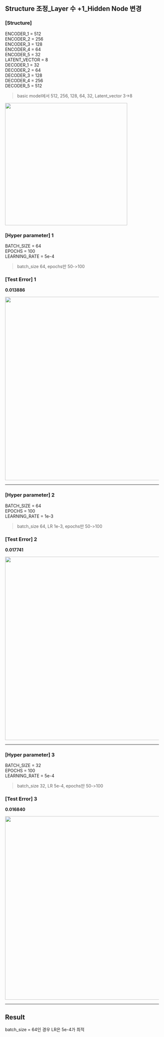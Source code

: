 ## Structure 조정_Layer 수 +1_Hidden Node 변경

### [Structure]
ENCODER_1 = 512 </br>
ENCODER_2 = 256 </br>
ENCODER_3 = 128 </br>
ENCODER_4 = 64 </br>
ENCODER_5 = 32 </br>
LATENT_VECTOR = 8 </br>
DECODER_1 = 32 </br>
DECODER_2 = 64 </br>
DECODER_3 = 128 </br>
DECODER_4 = 256 </br>
DECODER_5 = 512 </br>

> basic model에서 512, 256, 128, 64, 32, Latent_vector 3->8 </br>

<img src="https://github.com/park-sangeun/Advanced-ANN/assets/90459890/3d9f1911-9701-4b28-9e5a-9379e67e68bd" width = "400">

### [Hyper parameter] 1
BATCH_SIZE = 64 </br>
EPOCHS = 100 </br>
LEARNING_RATE = 5e-4 </br>

> batch_size 64, epochs만 50->100 </br>
  
### [Test Error] 1
<b> 0.013886 </b>

<img src = "https://github.com/park-sangeun/Back-end-Practice/assets/90459890/a55c3cc6-83f9-485f-a8e6-98d4b439b12a" width = "600">

---

### [Hyper parameter] 2
BATCH_SIZE = 64 </br>
EPOCHS = 100 </br>
LEARNING_RATE = 1e-3 </br>

> batch_size 64, LR 1e-3, epochs만 50->100 </br>
  
### [Test Error] 2
<b> 0.017741 </b>

<img src = "https://github.com/park-sangeun/Advanced-ANN/assets/90459890/09b1628d-091e-4ce8-bc77-22a90358dd74" width = "600">

---

### [Hyper parameter] 3
BATCH_SIZE = 32 </br>
EPOCHS = 100 </br>
LEARNING_RATE = 5e-4 </br>

> batch_size 32, LR 5e-4, epochs만 50->100 </br>
  
### [Test Error] 3
<b> 0.016840 </b>

<img src = "https://github.com/park-sangeun/Advanced-ANN/assets/90459890/63049202-234f-4bce-81e2-c108e86715c1" width = "600">

---

Result
---
batch_size = 64인 경우 LR은 5e-4가 최적 </br>
